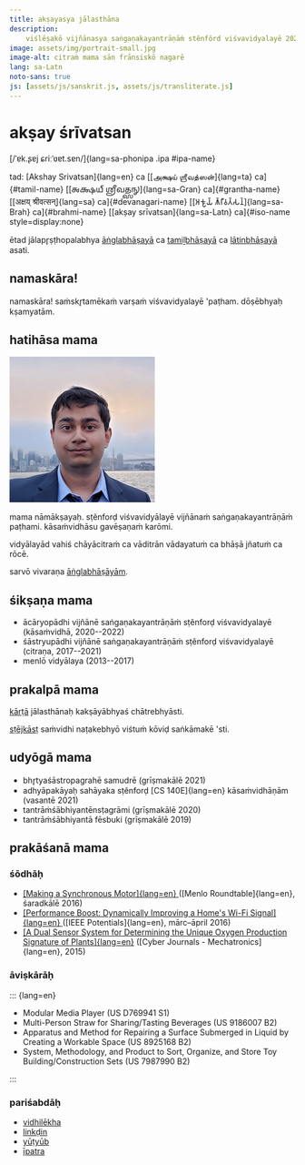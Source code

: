 ```yaml
---
title: akṣayasya jālasthāna
description:
    viślēṣakō vijñānasya saṅgaṇakayantrāṇāṁ stênfôrd viśvavidyalayē 2022
image: assets/img/portrait-small.jpg
image-alt: citraṁ mama sān frānsiskō nagarē
lang: sa-Latn
noto-sans: true
js: [assets/js/sanskrit.js, assets/js/transliterate.js]
---
```


# akṣay śrīvatsan

[/ˈɐk.ʂɐj ɕriːˈʋɐt.sɐn/]{lang=sa-phonipa .ipa #ipa-name}

tad: [Akshay Srivatsan]{lang=en} ca [[அக்ஷய் ஶ்ரீவத்ஸன்]{lang=ta}
ca]{#tamil-name} [[𑌅𑌕𑍍𑌷𑌯𑍍 𑌶𑍍𑌰𑍀𑌵𑌤𑍍𑌸𑌨𑍍]{lang=sa-Gran} ca]{#grantha-name} [[अक्षय्
श्रीवत्सन्]{lang=sa} ca]{#devanagari-name} [[𑀅𑀓𑁆𑀱𑀬𑁆 𑀰𑁆𑀭𑀻𑀯𑀢𑁆𑀲𑀦𑁆]{lang=sa-Brah}
ca]{#brahmi-name} [[akṣay srīvatsan]{lang=sa-Latn} ca]{#iso-name
style=display:none}

ētad jālapr̥ṣṭhopalabhya [āṅglabhāṣayā](index.html) ca [tamiḻbhāṣayā](tamil.html)
ca [lātinbhāṣayā](latin.html) asati.

## namaskāra!

namaskāra! saṁskr̥tamēkaṁ varṣaṁ viśvavidyalayē 'paṭham. dōṣēbhyaḥ kṣamyatām.

<div id="scripts" style="display:none">
<label for="script">**lipiṁ cinō—**</label>
<select name="script" id="script" onchange="set_document_script(this.value)">
    <option value="iso">lātin</option>
    <option value="devanagari">dēvanāgarī</option>
    <option value="grantha">grantha</option>
    <option value="brahmi">brāhmī</option>
    <option value="tamil">tamiḻ</option>
    <option value="ipa">sarvadēśīya</option>
</select>
</div>

<script>
document.getElementById("scripts").style.display = "block";

function set_document_script(type) {
    if (type == "iso")
        iso();
    else if (type == "devanagari")
        devanagari();
    else if (type == "grantha")
        grantha();
    else if (type == "brahmi")
        brahmi();
    else if (type == "tamil")
        tamil();
    else if (type == "ipa")
        ipa();
}
</script>

## hatihāsa mama

![citraṁ mama sān frānsiskō nagarē](assets/img/portrait-small.jpg)

mama nāmākṣayaḥ. sṭênforḍ viśvavidyālayē vijñānaṁ saṅgaṇakayantrāṇāṁ paṭhami.
kāsaṁvidhāsu gavēṣaṇaṁ karōmi.

vidyālayād vahiś chāyācitraṁ ca vāditrān vādayatuṁ ca bhāṣā jñatuṁ ca rōcē.

sarvō vivaraṇa [āṅglabhāṣāyām](index.html).

## śikṣaṇa mama

-   ācāryopādhi vijñānē saṅgaṇakayantrāṇāṁ sṭênforḍ viśvavidyalayē (kāsaṁvidhā,
    2020--2022)
-   śāstryupādhi vijñānē saṅgaṇakayantrāṇāṁ sṭênforḍ viśvavidyalayē (citraṇa,
    2017--2021)
-   menlō vidyālaya (2013--2017)

## prakalpā mama

[kārṭā](https://carta.stanford.edu) jālasthānaḥ kakṣāyābhyaś chātrebhyāsti.

[sṭējkāsṭ](https://taps.stanford.edu/stagecast) saṁvidhi naṭakebhyō viśtuṁ kōviḍ
saṅkāmakē 'sti.

## udyōgā mama

-   bhr̥tyaśāstropagrahē samudrē (grīṣmakālē 2021)
-   adhyāpakāyaḥ sahāyaka sṭênforḍ [CS 140E]{lang=en} kāsaṁvidhāṇām
    (vasantē 2021)
-   tantrāṁśābhiyantēnsṭagrāmi (grīṣmakālē 2020)
-   tantrāṁśābhiyantā fēsbuki (grīṣmakālē 2019)

## prakāśanā mama

### śōdhāḥ

-   [[Making a Synchronous Motor]{lang=en} ](http://roundtable.menloschool.org/issue25/5_McNelly+Srivatsan_MS_Roundtable25_Fall_2016.pdf)
    ([Menlo Roundtable]{lang=en}, śaradkālē 2016)
-   [[Performance Boost: Dynamically Improving a Home's Wi-Fi Signal]{lang=en} ](http://ieeexplore.ieee.org/abstract/document/7425403/)
    ([IEEE Potentials]{lang=en}, mārc–āpril 2016)
-   [[A Dual Sensor System for Determining the Unique Oxygen Production Signature of Plants]{lang=en}](http://www.cyberjournals.com/Papers/2015/01.pdf)
    ([Cyber Journals - Mechatronics]{lang=en}, 2015)

### āviṣkārāḥ

::: {lang=en}

-   Modular Media Player (US D769941 S1)
-   Multi-Person Straw for Sharing/Tasting Beverages (US 9186007 B2)
-   Apparatus and Method for Repairing a Surface Submerged in Liquid by Creating
    a Workable Space (US 8925168 B2)
-   System, Methodology, and Product to Sort, Organize, and Store Toy
    Building/Construction Sets (US 7987990 B2)

:::

### pariśabdāḥ

-   [vidhilēkha](https://github.com/Akshay-Srivatsan)
-   [linkḍin](https://www.linkedin.com/in/akshay-srivatsan/)
-   [yūṭyūb](https://www.youtube.com/channel/UCUrJQeVdrtJZ1GjCXz1aWXA)
-   [īpatra](mailto:srivatsan.akshay+website@gmail.com)

<script>
if (window.location.search) set_document_script(window.location.search.slice(1));
</script>
